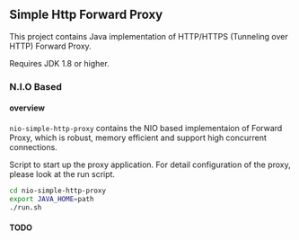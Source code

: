 Simple Http Forward Proxy
--
This project contains Java implementation of HTTP/HTTPS (Tunneling over HTTP) Forward Proxy.

Requires JDK 1.8 or higher.

### N.I.O Based

#### overview
`nio-simple-http-proxy` contains the NIO based implementaion of Forward Proxy, which is robust, memory efficient and support high concurrent connections.

Script to start up the proxy application. For detail configuration of the proxy, please look at the run script.

```bash
cd nio-simple-http-proxy
export JAVA_HOME=path
./run.sh
```
#### TODO
